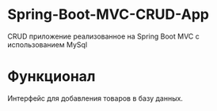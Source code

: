 # Spring-Boot-MVC-CRUD-App
CRUD приложение реализованное на Spring Boot MVC с использованием MySql
# Функционал
Интерфейс для добавления товаров в базу данных.
